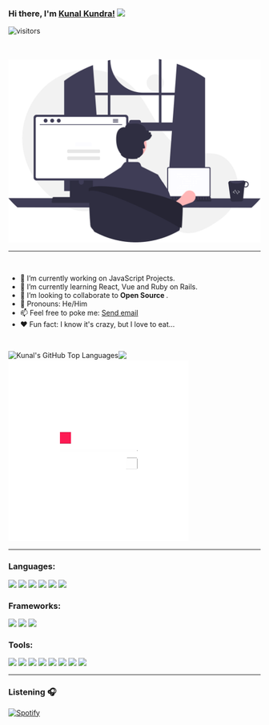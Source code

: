 ### Hi there, I'm <a href="https://github.com/kunalkundrra">Kunal Kundra!</a> <img src="https://media.giphy.com/media/hvRJCLFzcasrR4ia7z/giphy.gif" width="25px">
![visitors](https://visitor-badge.glitch.me/badge?page_id=page.id)

<br>
<br>
<img src="undraw_programming_re_kg9v.svg"></img> 

<hr>

<br> 


<ul>
  <li> 🔭 I’m currently working on JavaScript Projects. </li>
  <li>🌱 I’m currently learning React, Vue and Ruby on Rails. </li>
  <li> 👯 I’m looking to collaborate to <strong> Open Source </strong>. </li>
 <li> 🎃 Pronouns: He/Him </li>
  <li> 📫 Feel free to poke me: <a href="mailto:kunalkundrra@gmail.com">Send email</a> </li>
 <li> ♥ Fun fact: I know it's crazy, but I love to eat…</li>
</ul>

<br>

<img height="180em" src="https://github-readme-stats.vercel.app/api?username=kunalkundrra&show_icons=true&hide_border=true&&count_private=true&include_all_commits=true" /> <img align="left" alt="Kunal's GitHub Top Languages" src="https://github-readme-stats.vercel.app/api/top-langs/?username=kunalkundrra" />
<img src="Ecxd.gif"></img>

<hr>

### Languages:

<img src="https://img.icons8.com/color/48/000000/html-5.png"/> <img src="https://img.icons8.com/color/48/000000/css3.png"/> <img src="https://img.icons8.com/color/48/000000/javascript--v1.png"/> <img src="https://img.icons8.com/officel/16/000000/php-logo.png"/> <img src="https://img.icons8.com/external-soft-fill-juicy-fish/60/000000/external-sql-servers-and-networks-soft-fill-soft-fill-juicy-fish.png"/> <img src="https://img.icons8.com/color/48/000000/python--v1.png"/>

### Frameworks:

<img src="https://img.icons8.com/external-tal-revivo-shadow-tal-revivo/24/000000/external-bootstrap-a-free-and-open-source-css-framework-logo-shadow-tal-revivo.png"/>         <img src="https://img.icons8.com/external-tal-revivo-shadow-tal-revivo/24/000000/external-angular-a-typescript-based-open-source-web-application-framework-logo-shadow-tal-revivo.png"/>       <img src="https://img.icons8.com/external-tal-revivo-shadow-tal-revivo/24/000000/external-react-a-javascript-library-for-building-user-interfaces-logo-shadow-tal-revivo.png"/>

### Tools:

<img src="https://img.icons8.com/color/48/000000/visual-studio-code-2019.png"/> <img src="https://img.icons8.com/color/48/000000/github--v3.png"/> <img src="https://img.icons8.com/external-prettycons-lineal-prettycons/49/000000/external-code-terminal-web-seo-prettycons-lineal-prettycons.png"/> <img src="https://img.icons8.com/color/48/000000/webstorm.png"/> <img src="https://img.icons8.com/color/48/000000/google-cloud.png"/> <img src="https://img.icons8.com/external-flatarticons-blue-flatarticons/65/000000/external-atom-high-school-flatarticons-blue-flatarticons.png"/> <img src="https://img.icons8.com/color/48/000000/slack.png"/> <img src="https://img.icons8.com/color/48/000000/discord-logo.png"/>

<hr>

### Listening 🎧

[![Spotify](https://github-readme-remake.vercel.app/api/spotify)](https://open.spotify.com/playlist/37i9dQZEVXbMDoHDwVN2tF)
<br/>


